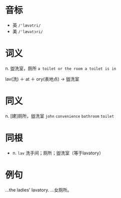 # 音标

- 英 `/'lævətri/`
- 美 `/'lævətɔri/`

# 词义

n. 盥洗室，厕所
`a toilet or the room a toilet is in`



lav(洗) ＋ at ＋ ory(表地点) → 盥洗室

# 同义

n. [建]厕所，盥洗室
`john` `convenience` `bathroom` `toilet`

# 同根

- n. `lav` 洗手间；厕所；盥洗室（等于lavatory）

# 例句

...the ladies' lavatory.
…女厕所。



